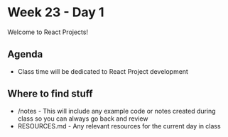 # Week 23 - Day 1

Welcome to React Projects!

## Agenda

- Class time will be dedicated to React Project development

## Where to find stuff
- /notes - This will include any example code or notes created during class so you can always go back and review
- RESOURCES.md - Any relevant resources for the current day in class


